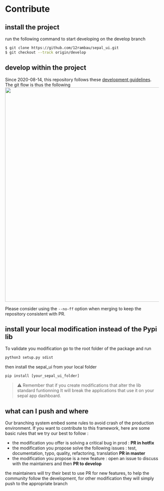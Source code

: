 # Contribute

## install the project

run the following command to start developing on the develop branch 

```bash
$ git clone https://github.com/12rambau/sepal_ui.git
$ git checkout --track origin/develop
```

## develop within the project 

Since 2020-08-14, this repository follows these [development guidelines](https://nvie.com/posts/a-successful-git-branching-model/). The git flow is thus the following
<img src="https://nvie.com/img/git-model@2x.png" height="700" />

Please consider using the `--no-ff` option when merging to keep the repository consistent with PR. 

## install  your local modification instead of the Pypi lib 

To validate you modification go to the root folder of the package and run
```py
python3 setup.py sdist
```

then install the sepal_ui from your local folder
```py
pip install [your_sepal_ui_folder]
```

> :warning: Remember that if you create modifications that alter the lib standard funtionning It will break the applications that use it on your sepal app dashboard. 

## what can I push and where

Our branching system embed some rules to avoid crash of the production environment. If you want to contribute to this framework, here are some basic rules that we try our best to follow :
- the modification you offer is solving a critical bug in prod : **PR in hotfix**
- the modification you propose solve the following issues : test, documentation, typo, quality, refactoring, translation **PR in master**
- the modification you propose is a new feature : open an issue to discuss with the maintainers and then **PR to develop**

the maintainers will try their best to use PR for new features, to help the community follow the development, for other modification they will simply push to the appropriate branch
